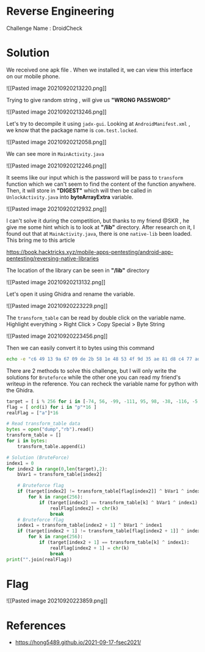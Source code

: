 # Reverse Engineering

Challenge Name : DroidCheck

# Solution

We received one apk file . When we installed it, we can view this interface on our mobile phone.

![[Pasted image 20210920213220.png]]

Trying to give random string , will give us **"WRONG PASSWORD"**

![[Pasted image 20210920213246.png]]

Let's try to decompile it using `jadx-gui`. Looking at `AndroidManifest.xml` , we know that the package name is `com.test.locked`. 

![[Pasted image 20210920212058.png]]

We can see more in `MainActivity.java`  

![[Pasted image 20210920212246.png]]

It seems like our input which is the password will be pass to `transform` function which we can't seem to find the content of the function anywhere. Then, it will store in **"DIGEST"** which will then be called in `UnlockActivity.java` into **byteArrayExtra** variable.

![[Pasted image 20210920212932.png]]

I can't solve it during the competition, but thanks to my friend @SKR , he give me some hint which is to look at **"/lib"** directory. After research on it, I found out that at `MainActivity.java`, there is one `native-lib` been loaded. This bring me to this article 

https://book.hacktricks.xyz/mobile-apps-pentesting/android-app-pentesting/reversing-native-libraries

The location of the library can be seen in **"/lib"** directory 

![[Pasted image 20210920213132.png]]

Let's open it using Ghidra and rename the variable.

![[Pasted image 20210920223229.png]]

The `transform_table` can be read by double click on the variable name. Highlight everything > Right Click > Copy Special > Byte String

![[Pasted image 20210920223456.png]]

Then we can easily convert it to bytes using this command

```bash
echo -e "c6 49 13 9a 67 09 de 2b 58 1e 48 53 4f 9d 35 ae 81 d8 c4 77 ad 96 c1 ee 0c 16 32 1f aa 08 e5 ca 87 83 fe 45 e0 14 54 ff 5e 10 7f d3 20 2d 2e a7 7b 3e 64 a2 84 6f 91 bf b4 41 d6 ef 75 ac ed 5b 3c 50 74 0f 04 5d 71 4b 25 ba 9f 3f e1 60 8c 33 e7 c7 f4 1b c5 bc e2 ec b3 b1 43 23 1a 9c 24 7e cd da 82 6c d0 38 70 7d 0a fd 01 11 4e 7a 97 ce 40 88 26 b7 a0 86 cb 17 99 30 6e 63 98 8a cc d2 02 5a 56 34 8b a4 80 7c 19 42 95 21 b9 c2 8e 66 90 55 0d 47 b6 e4 d9 d4 a1 8d 93 db 6d 92 36 12 61 f0 e3 f5 73 f1 c9 c8 72 c0 f2 ab a8 85 f8 af d5 2f f9 0b eb 9e 4c dc 94 bb d1 a6 29 8f 37 4a a3 51 22 e9 39 e6 c3 1c 00 76 52 3b 65 fb 03 44 f3 05 a9 5c 46 e8 57 f7 4d 3d 06 27 cf 15 3a f6 5f dd b8 b2 fc 68 d7 bd 62 9b 07 89 59 2a 6b 31 a5 1d 0e b5 28 2c fa be 79 18 6a 78 69 ea b0" | xxd -r -p > dump
```

There are 2 methods to solve this challenge, but I will only write the solutions for `Bruteforce` while the other one you can read my friend's writeup in the reference. You can recheck the variable name for python with the Ghidra.

```python
target = [ i % 256 for i in [-74, 56, -99, -111, 95, 98, -38, -116, -5, 76, -18, -84, -65, -112, 31, -81]]
flag = [ ord(i) for i in "p"*16 ]
realFlag = ["a"]*16

# Read transform_table data
bytes = open("dump","rb").read()
transform_table = []
for i in bytes:
	transform_table.append(i)

# Solution (BruteForce)
index1 = 0
for index2 in range(0,len(target),2):
	bVar1 = transform_table[index2]

	# Bruteforce flag
	if (target[index2] != transform_table[flag[index2]] ^ bVar1 ^ index1):
		for k in range(256):
			if (target[index2] == transform_table[k] ^ bVar1 ^ index1):
				realFlag[index2] = chr(k)
				break
	# Bruteforce flag
	index1 = transform_table[index2 + 1] ^ bVar1 ^ index1
	if (target[index2 + 1] != transform_table[flag[index2 + 1]] ^ index1):
		for k in range(256):
			if (target[index2 + 1] == transform_table[k] ^ index1):
				realFlag[index2 + 1] = chr(k)
				break
print("".join(realFlag))
```

# Flag

![[Pasted image 20210920223859.png]]

# References

- https://hong5489.github.io/2021-09-17-fsec2021/